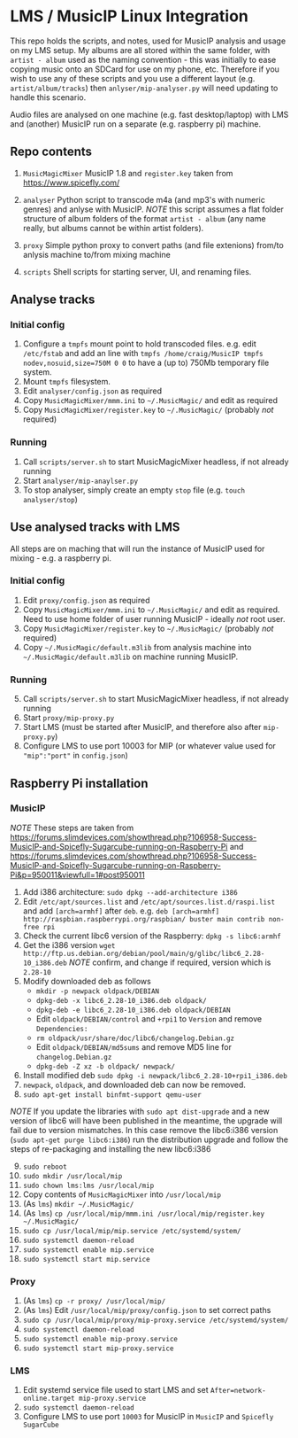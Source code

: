 # LMS / MusicIP Linux Integration

This repo holds the scripts, and notes, used for MusicIP analysis and usage on
my LMS setup. My albums are all stored within the same folder, with `artist - album`
used as the naming convention - this was initially to ease copying music onto an
SDCard for use on my phone, etc. Therefore if you wish to use any of these
scripts and you use a different layout (e.g. `artist/album/tracks`) then
`anlyser/mip-analyser.py` will need updating to handle this scenario.

Audio files are analysed on one machine (e.g. fast desktop/laptop) with LMS and
(another) MusicIP run on a separate (e.g. raspberry pi) machine.


## Repo contents

1. `MusicMagicMixer` MusicIP 1.8 and `register.key` taken from https://www.spicefly.com/

2. `analyser` Python script to transcode m4a (and mp3's with numeric genres) and
anlyse with MusicIP. *NOTE* this script assumes a flat folder structure of album
folders of the format `artist - album` (any name really, but albums cannot be
within artist folders).

3. `proxy` Simple python proxy to convert paths (and file extenions) from/to
anlysis machine to/from mixing machine

4. `scripts` Shell scripts for starting server, UI, and renaming files.


## Analyse tracks

### Initial config

1. Configure a `tmpfs` mount point to hold transcoded files. e.g. edit `/etc/fstab`
and add an line with `tmpfs /home/craig/MusicIP tmpfs nodev,nosuid,size=750M 0 0` to
have a (up to) 750Mb temporary file system.
2. Mount `tmpfs` filesystem.
3. Edit `analyser/config.json` as required
4. Copy `MusicMagicMixer/mmm.ini` to `~/.MusicMagic/` and edit as required
5. Copy `MusicMagicMixer/register.key` to `~/.MusicMagic/` (probably *not* required)

### Running

1. Call `scripts/server.sh` to start MusicMagicMixer headless, if not already running
2. Start `analyser/mip-anaylser.py`
3. To stop analyser, simply create an empty `stop` file (e.g. `touch analyser/stop`)


## Use analysed tracks with LMS

All steps are on maching that will run the instance of MusicIP used for mixing - e.g.
a raspberry pi.

### Initial config

1. Edit `proxy/config.json` as required
2. Copy `MusicMagicMixer/mmm.ini` to `~/.MusicMagic/` and edit as required. Need to use home
folder of user running MusicIP - ideally *not* root user.
3. Copy `MusicMagicMixer/register.key` to `~/.MusicMagic/` (probably *not* required)
3. Copy `~/.MusicMagic/default.m3lib` from analysis machine into `~/.MusicMagic/default.m3lib`
on machine running MusicIP.

### Running

5. Call `scripts/server.sh` to start MusicMagicMixer headless, if not already running
6. Start `proxy/mip-proxy.py` 
7. Start LMS (must be started after MusicIP, and therefore also after `mip-proxy.py`)
8. Configure LMS to use port 10003 for MIP (or whatever value used for `"mip":"port"` in `config.json`)


## Raspberry Pi installation

### MusicIP

*NOTE* These steps are taken from https://forums.slimdevices.com/showthread.php?106958-Success-MusicIP-and-Spicefly-Sugarcube-running-on-Raspberry-Pi
and https://forums.slimdevices.com/showthread.php?106958-Success-MusicIP-and-Spicefly-Sugarcube-running-on-Raspberry-Pi&p=950011&viewfull=1#post950011

1. Add i386 architecture: `sudo dpkg --add-architecture i386`
2. Edit `/etc/apt/sources.list` and `/etc/apt/sources.list.d/raspi.list` and add
`[arch=armhf]` after `deb`. e.g. `deb [arch=armhf] http://raspbian.raspberrypi.org/raspbian/ buster main contrib non-free rpi`
3. Check the current libc6 version of the Raspberry: `dpkg -s libc6:armhf`
4. Get the i386 version `wget http://ftp.us.debian.org/debian/pool/main/g/glibc/libc6_2.28-10_i386.deb`
*NOTE* confirm, and change if required, version which is `2.28-10`
5. Modify downloaded deb as follows
    * `mkdir -p newpack oldpack/DEBIAN`
    * `dpkg-deb -x libc6_2.28-10_i386.deb oldpack/`
    * `dpkg-deb -e libc6_2.28-10_i386.deb oldpack/DEBIAN`
    * Edit `oldpack/DEBIAN/control` and `+rpi1` to `Version` and remove `Dependencies:`
    * `rm oldpack/usr/share/doc/libc6/changelog.Debian.gz`
    * Edit `oldpack/DEBIAN/md5sums` and remove MD5 line for `changelog.Debian.gz`
    * `dpkg-deb -Z xz -b oldpack/ newpack/`
6. Install modified deb `sudo dpkg -i newpack/libc6_2.28-10+rpi1_i386.deb`
7. `newpack`, `oldpack`, and downloaded deb can now be removed.
8. `sudo apt-get install binfmt-support qemu-user`

*NOTE* If you update the libraries with `sudo apt dist-upgrade` and a new version
of libc6 will have been published in the meantime, the upgrade will fail due to
version mismatches. In this case remove the libc6:i386 version (`sudo apt-get purge libc6:i386`)
run the distribution upgrade and follow the steps of re-packaging and installing
the new libc6:i386

9. `sudo reboot`
10. `sudo mkdir /usr/local/mip`
11. `sudo chown lms:lms /usr/local/mip`
12. Copy contents of `MusicMagicMixer` into `/usr/local/mip`
13. (As `lms`) `mkdir ~/.MusicMagic/`
14. (As `lms`) `cp /usr/local/mip/mmm.ini /usr/local/mip/register.key ~/.MusicMagic/`
15. `sudo cp /usr/local/mip/mip.service /etc/systemd/system/`
16. `sudo systemctl daemon-reload`
17. `sudo systemctl enable mip.service`
18. `sudo systemctl start mip.service`


### Proxy

1. (As `lms`) `cp -r proxy/ /usr/local/mip/`
2. (As `lms`) Edit `/usr/local/mip/proxy/config.json` to set correct paths
3. `sudo cp /usr/local/mip/proxy/mip-proxy.service /etc/systemd/system/`
4. `sudo systemctl daemon-reload`
5. `sudo systemctl enable mip-proxy.service`
6. `sudo systemctl start mip-proxy.service`


### LMS

1. Edit systemd service file used to start LMS and set `After=network-online.target mip-proxy.service`
2. `sudo systemctl daemon-reload`
3. Configure LMS to use port `10003` for MusicIP in `MusicIP` and `Spicefly SugarCube`

